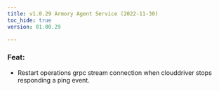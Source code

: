 ```yaml
---
title: v1.0.29 Armory Agent Service (2022-11-30)
toc_hide: true
version: 01.00.29

---
```


### Feat:
 - Restart operations grpc stream connection when clouddriver stops responding a ping event.

